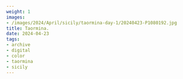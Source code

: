 ```yaml
---
weight: 1
images:
- /images/2024/April/sicily/taormina-day-1/20240423-P1080192.jpg
title: Taormina.
date: 2024-04-23
tags:
- archive
- digital
- color
- taormina
- sicily
---
```


